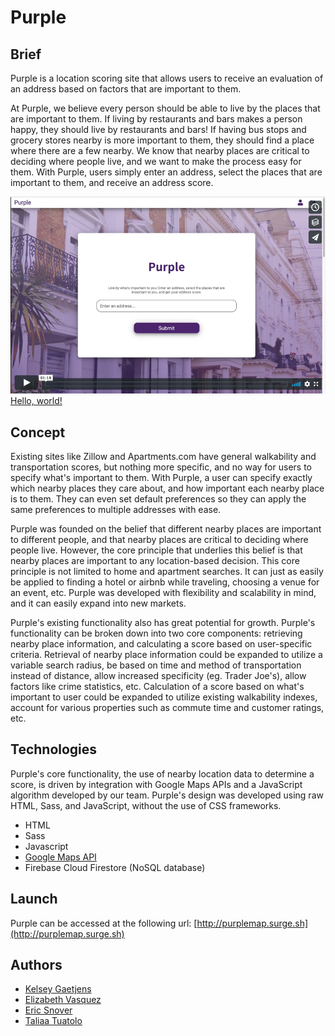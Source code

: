 # Purple

Brief
------

Purple is a location scoring site that allows users to receive an evaluation of an address based on factors that are important to them.

At Purple, we believe every person should be able to live by the places that are important to them. If living by restaurants and bars makes a person happy, they should live by restaurants and bars! If having bus stops and grocery stores nearby is more important to them, they should find a place where there are a few nearby. We know that nearby places are critical to deciding where people live, and we want to make the process easy for them. With Purple, users simply enter an address, select the places that are important to them, and receive an address score.

[![Watch the video](readmeImages/purplevimeo.jpg)](https://vimeo.com/357981076)
<a href="http://example.com/" target="_blank">Hello, world!</a>


Concept 
------ 

Existing sites like Zillow and Apartments.com have general walkability and transportation scores, but nothing more specific, and no way for users to specify what's important to them. With Purple, a user can specify exactly which nearby places they care about, and how important each nearby place is to them. They can even set default preferences so they can apply the same preferences to multiple addresses with ease.

Purple was founded on the belief that different nearby places are important to different people, and that nearby places are critical to deciding where people live. However, the core principle that underlies this belief is that nearby places are important to any location-based decision. This core principle is not limited to home and apartment searches. It can just as easily be applied to finding a hotel or airbnb while traveling, choosing a venue for an event, etc. Purple was developed with flexibility and scalability in mind, and it can easily expand into new markets.

Purple's existing functionality also has great potential for growth. Purple's functionality can be broken down into two core components: retrieving nearby place information, and calculating a score based on user-specific criteria. Retrieval of nearby place information could be expanded to utilize a variable search radius, be based on time and method of transportation instead of distance, allow increased specificity (eg. Trader Joe's), allow factors like crime statistics, etc. Calculation of a score based on what's important to user could be expanded to utilize existing walkability indexes, account for various properties such as commute time and customer ratings, etc.


Technologies 
------ 

Purple's core functionality, the use of nearby location data to determine a score, is driven by integration with Google Maps APIs and a JavaScript algorithm developed by our team. Purple's design was developed using raw HTML, Sass, and JavaScript, without the use of CSS frameworks.

* HTML
* Sass
* Javascript
* [Google Maps API](https://cloud.google.com/maps-platform/places/)
* Firebase Cloud Firestore (NoSQL database)


Launch
------

Purple can be accessed at the following url: [http://purplemap.surge.sh](http://purplemap.surge.sh)


Authors
------

* [Kelsey Gaetjens](https://github.com/kjgaetjens/)
* [Elizabeth Vasquez](https://github.com/elizabethsv)
* [Eric Snover](https://github.com/ersnover)
* [Taliaa Tuatolo](https://github.com/taliaa10)
